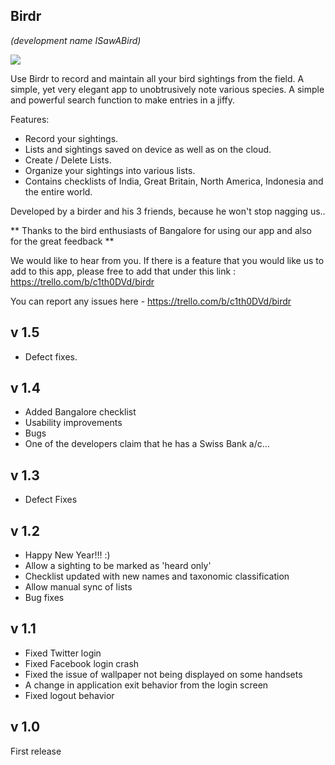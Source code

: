 Birdr
-------
<i>(development name ISawABird)</i>

<img src="https://lh4.ggpht.com/XPc1VKK1-Qv05rFzho-OeG4sNYrvoPm1egxhoUr2LtvoZ1vKJ8Y7Ufqc7AsJZ_dgSFvx=h900-rw"/>

Use Birdr to record and maintain all your bird sightings from the field.
A simple, yet very elegant app to unobtrusively note various species. A simple and powerful search function to make entries in a jiffy.

Features:
 - Record your sightings.
 - Lists and sightings saved on device as well as on the cloud.
 - Create / Delete Lists.
 - Organize your sightings into various lists.
 - Contains checklists of India, Great Britain, North America, Indonesia and the entire world. 

Developed by a birder and his 3 friends, because he won't stop nagging us..

** Thanks to the bird enthusiasts of Bangalore for using our app and also for the great feedback **

We would like to hear from you. If there is a feature that you would like us to add to this app, please free to add that under this link : https://trello.com/b/c1th0DVd/birdr

You can report any issues here - https://trello.com/b/c1th0DVd/birdr

v 1.5
---------
 - Defect fixes.

v 1.4
---------
 - Added Bangalore checklist
 - Usability improvements
 - Bugs 
 - One of the developers claim that he has a Swiss Bank a/c...

v 1.3
---------
 - Defect Fixes

v 1.2 
---------
 - Happy New Year!!! :)
 - Allow a sighting to be marked as 'heard only'
 - Checklist updated with new names and taxonomic classification
 - Allow manual sync of lists
 - Bug fixes

v 1.1
----------
 - Fixed Twitter login
 - Fixed Facebook login crash
 - Fixed the issue of wallpaper not being displayed on some handsets
 - A change in application exit behavior from the login screen
 - Fixed logout behavior

v 1.0
---------
First release
